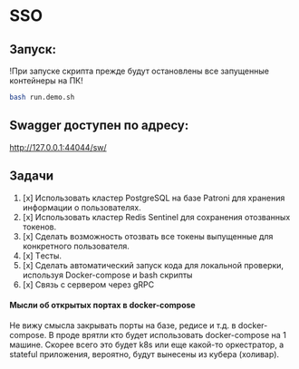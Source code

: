 # SSO
## Запуск:

!При запуске скрипта прежде будут остановлены все запущенные контейнеры на ПК!  

```bash
bash run.demo.sh 
```

## Swagger доступен по адресу:
http://127.0.0.1:44044/sw/


## Задачи 
1. [x] Использовать кластер PostgreSQL на базе Patroni для хранения информации о пользователях.
2. [x] Использовать кластер Redis Sentinel для сохранения отозванных токенов.
3. [x] Сделать возможность отозвать все токены выпущенные для конкретного пользователя.
4. [x] Tесты.
5. [x] Сделать автоматический запуск кода для локальной проверки, используя Docker-compose и bash скрипты
6. [x] Связь с сервером через gRPC

#### Мысли об открытых портах в docker-compose
Не вижу смысла закрывать порты на базе, редисе и т.д. в docker-compose.
В проде врятли кто будет использовать docker-compose на 1 машине. Скорее всего 
это будет k8s или еще какой-то оркестратор, а stateful приложения, вероятно, будут
вынесены из кубера (холивар). 

